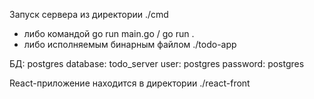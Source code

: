 Запуск сервера из директории ./cmd
- либо командой go run main.go / go run .
- либо исполняемым бинарным файлом ./todo-app

БД: postgres
database: todo_server
user: postgres
password: postgres

React-приложение находится в директории ./react-front